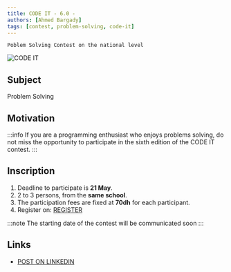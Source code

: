 ```yaml
---
title: CODE IT - 6.0 -
authors: [Ahmed Bargady]
tags: [contest, problem-solving, code-it]
---
```


`Poblem Solving Contest on the national level`

![CODE IT](https://user-images.githubusercontent.com/88542574/166149064-7e1339aa-f2c8-48e5-8299-9b64b2d15853.png)

## Subject

Problem Solving

## Motivation

:::info
If you are a programming enthusiast who enjoys problems solving, do not miss the opportunity to participate in the sixth edition of the CODE IT contest.
:::

## Inscription

1. Deadline to participate is **21 May**.
2. 2 to 3 persons, from the **same school**.
3. The participation fees are fixed at **70dh** for each participant.
4. Register on: [REGISTER](https://forms.gle/bxwi7swKeLboT6ks5)

:::note
The starting date of the contest will be communicated soon
:::

## Links

- [POST ON LINKEDIN](https://www.linkedin.com/posts/clubzerones_savethedate-ctf-code-activity-6921581877300461568-Kquh?utm_source=linkedin_share&utm_medium=member_desktop_web)
